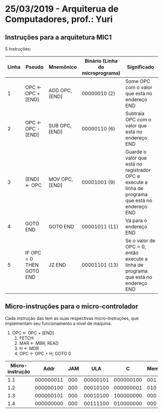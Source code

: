 # 25/03/2019 - Arquiterua de Computadores, prof.: Yuri

## Instruções para a arquitetura MIC1

5 Instruções:

| Linha | Pseudo | Mnemônico | Binário (Linha do microprograma) | Significado |
|---|---|---|---|---|
| 1 | OPC <- OPC + [END] | ADD OPC, [END] | 00000010 (2) | Some OPC com o valor que está no endereço END |
| 2 | OPC <- OPC - [END] | SUB OPC, [END] | 00000110 (6) | Subtraia OPC com o valor que está no endereço END |
| 3 | [END] <- OPC | MOV OPC, [END] | 00001001 (9) | Guarde o valor que está no registrador OPC e execute a linha de programa que está no endereço END |
| 4 | GOTO END | GOTO END | 00001011 (11)| Vá para o endereço END |
| 5 | IF OPC = 0 THEN GOTO END | JZ END | 00001101 (13) | Se o valor de OPC = 0, então execute a linha de programa que está no endereço END |

## Micro-instruções para o micro-controlador

Cada instrução das tem as suas respectivas micro-instruções, que implementam seu funcionamento a nível de maquina.

1. OPC <- OPC + [END]
   1. FETCH
   2. MAR <- MBR; READ
   3. H <- MDR
   4. OPC <- OPC + H; GOTO 0

| Micro-instrução | Addr | JAM | ULA | C | Mem | B |
| --- | --- | --- | --- | --- | --- | --- |
| 1.1 | 000000011 | 000 | 00000101 | 000000100 | 001 | 0001 |
| 1.2 | 000000100 | 000 | 00010100 | 000000001 | 010 | 0010 |
| 1.3 | 000000101 | 000 | 00010100 | 100000000 | 000 | 0000 |
| 1.4 | 000000000 | 000 | 00111100 | 010000000 | 000 | 1000 |